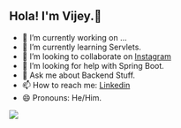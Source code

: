 ## Hola! I'm Vijey.👋


- 🔭 I’m currently working on ...
- 🌱 I’m currently learning Servlets.
- 👯 I’m looking to collaborate on [Instagram]()
- 🤔 I’m looking for help with Spring Boot.
- 💬 Ask me about Backend Stuff.
- 📫 How to reach me: [Linkedin](https://www.linkedin.com/in/vijeyakumar-r-911a0a193/)
- 😄 Pronouns: He/Him.

<img src = "https://github-readme-stats.vercel.app/api?username=Vijeyakumar26&&show_icons=true&title_color=ffffff&icon_color=bb2acf&text_color=daf7dc&bg_color=151515">
